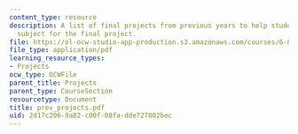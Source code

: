 ```yaml
---
content_type: resource
description: A list of final projects from previous years to help students pick a
  subject for the final project.
file: https://ol-ocw-studio-app-production.s3.amazonaws.com/courses/6-824-distributed-computer-systems-engineering-spring-2006/2d17c2069a82c00f08fadde727802bec_prev_projects.pdf
file_type: application/pdf
learning_resource_types:
- Projects
ocw_type: OCWFile
parent_title: Projects
parent_type: CourseSection
resourcetype: Document
title: prev_projects.pdf
uid: 2d17c206-9a82-c00f-08fa-dde727802bec
---
```

